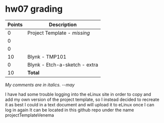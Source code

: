 # hw07 grading

| Points      | Description |
| ----------- | ----------- |
|  0 | Project Template - *missing*
|  0 | | Names
|  0 | | Executive Summary
| 10 | Blynk - TMP101
|  0 | Blynk - Etch-a-sketch - extra
| 10 | **Total**

*My comments are in italics. --may*

I have had some trouble logging into the eLinux site in order to copy and add my own version of the project template, so I instead decided to recreate it as best I could in a text document and will upload it to eLinux once I can log in again
It can be located in this github repo under the name projectTemplateVenema
